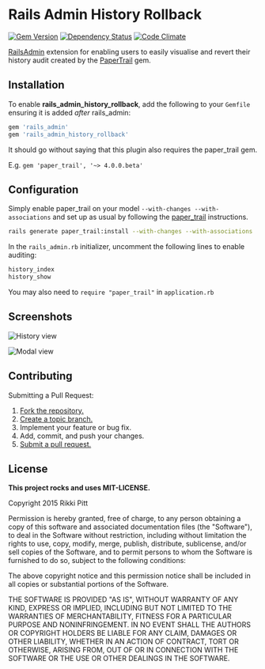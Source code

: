 # Rails Admin History Rollback

[![Gem Version](https://badge.fury.io/rb/rails_admin_history_rollback.svg)](http://badge.fury.io/rb/rails_admin_history_rollback)
[![Dependency Status](https://gemnasium.com/rikkipitt/rails_admin_history_rollback.svg)](https://gemnasium.com/rikkipitt/rails_admin_history_rollback)
[![Code Climate](https://codeclimate.com/github/rikkipitt/rails_admin_history_rollback/badges/gpa.svg)](https://codeclimate.com/github/rikkipitt/rails_admin_history_rollback)

[RailsAdmin](https://github.com/sferik/rails_admin) extension for enabling users to easily visualise and revert their history audit created by the [PaperTrail](https://github.com/airblade/paper_trail) gem.

## Installation

To enable **rails_admin_history_rollback**, add the following to your `Gemfile` ensuring it is added *after* rails_admin:

```ruby
gem 'rails_admin'
gem 'rails_admin_history_rollback'
```

It should go without saying that this plugin also requires the paper_trail gem.

E.g. `gem 'paper_trail', '~> 4.0.0.beta'`


## Configuration
Simply enable paper_trail on your model `--with-changes --with-associations` and set up as usual by following the [paper_trail](https://github.com/airblade/paper_trail) instructions.

```bash
rails generate paper_trail:install --with-changes --with-associations
```

In the `rails_admin.rb` initializer, uncomment the following lines to enable auditing:

```ruby
history_index
history_show
```

You may also need to `require "paper_trail"` in `application.rb`

## Screenshots

![History view](https://github.com/rikkipitt/rails_admin_history_rollback/raw/master/screenshots/history.png "history view")

![Modal view](https://github.com/rikkipitt/rails_admin_history_rollback/raw/master/screenshots/modal.png "modal view")


## Contributing
Submitting a Pull Request:

1. [Fork the repository.][fork]
2. [Create a topic branch.][branch]
3. Implement your feature or bug fix.
4. Add, commit, and push your changes.
5. [Submit a pull request.][pr]

[fork]: http://help.github.com/fork-a-repo/
[branch]: http://learn.github.com/p/branching.html
[pr]: http://help.github.com/send-pull-requests/


## License
**This project rocks and uses MIT-LICENSE.**

Copyright 2015 Rikki Pitt

Permission is hereby granted, free of charge, to any person obtaining
a copy of this software and associated documentation files (the
"Software"), to deal in the Software without restriction, including
without limitation the rights to use, copy, modify, merge, publish,
distribute, sublicense, and/or sell copies of the Software, and to
permit persons to whom the Software is furnished to do so, subject to
the following conditions:

The above copyright notice and this permission notice shall be
included in all copies or substantial portions of the Software.

THE SOFTWARE IS PROVIDED "AS IS", WITHOUT WARRANTY OF ANY KIND,
EXPRESS OR IMPLIED, INCLUDING BUT NOT LIMITED TO THE WARRANTIES OF
MERCHANTABILITY, FITNESS FOR A PARTICULAR PURPOSE AND
NONINFRINGEMENT. IN NO EVENT SHALL THE AUTHORS OR COPYRIGHT HOLDERS BE
LIABLE FOR ANY CLAIM, DAMAGES OR OTHER LIABILITY, WHETHER IN AN ACTION
OF CONTRACT, TORT OR OTHERWISE, ARISING FROM, OUT OF OR IN CONNECTION
WITH THE SOFTWARE OR THE USE OR OTHER DEALINGS IN THE SOFTWARE.

